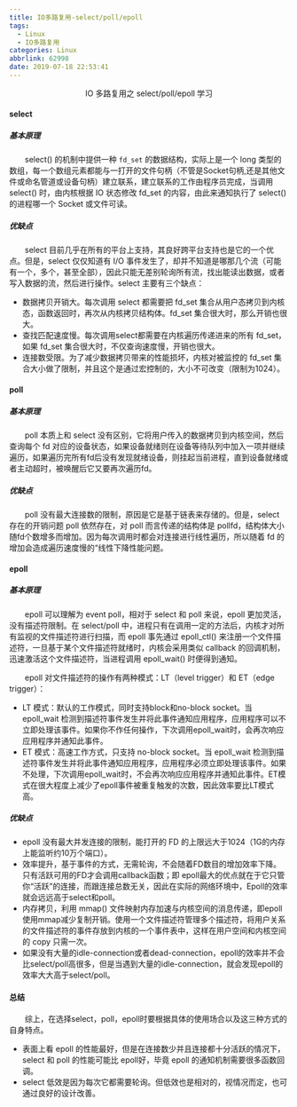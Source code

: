 ```yaml
---
title: IO多路复用-select/poll/epoll
tags:
  - Linux
  - IO多路复用
categories: Linux
abbrlink: 62998
date: 2019-07-18 22:53:41
---
```


<center>IO 多路复用之 select/poll/epoll 学习</center>

<!--more-->

#### select

##### 基本原理

　　select() 的机制中提供一种 `fd_set` 的数据结构，实际上是一个 long 类型的数组，每一个数组元素都能与一打开的文件句柄（不管是Socket句柄,还是其他文件或命名管道或设备句柄）建立联系，建立联系的工作由程序员完成，当调用 select() 时，由内核根据 IO 状态修改 fd_set 的内容，由此来通知执行了 select() 的进程哪一个 Socket 或文件可读。

##### 优缺点

　　select 目前几乎在所有的平台上支持，其良好跨平台支持也是它的一个优点。但是，select 仅仅知道有 I/O 事件发生了，却并不知道是哪那几个流（可能有一个，多个，甚至全部），因此只能无差别轮询所有流，找出能读出数据，或者写入数据的流，然后进行操作。select 主要有三个缺点：

- 数据拷贝开销大。每次调用 select 都需要把 fd_set 集合从用户态拷贝到内核态，函数返回时，再次从内核拷贝结构体。fd_set 集合很大时，那么开销也很大。
- 查找匹配速度慢。每次调用select都需要在内核遍历传递进来的所有 fd_set，如果 fd_set 集合很大时，不仅查询速度慢，开销也很大。
- 连接数受限。为了减少数据拷贝带来的性能损坏，内核对被监控的 fd_set 集合大小做了限制，并且这个是通过宏控制的，大小不可改变（限制为1024）。

#### poll

##### 基本原理

　　poll 本质上和 select 没有区别，它将用户传入的数据拷贝到内核空间，然后查询每个 fd 对应的设备状态，如果设备就绪则在设备等待队列中加入一项并继续遍历，如果遍历完所有fd后没有发现就绪设备，则挂起当前进程，直到设备就绪或者主动超时，被唤醒后它又要再次遍历fd。 

##### 优缺点

　　poll 没有最大连接数的限制，原因是它是基于链表来存储的。但是，select 存在的开销问题 poll 依然存在，对 poll 而言传递的结构体是 pollfd，结构体大小随fd个数增多而增加。因为每次调用时都会对连接进行线性遍历，所以随着 fd 的增加会造成遍历速度慢的“线性下降性能问题。

#### epoll

##### 基本原理

　　epoll 可以理解为 event poll，相对于 select 和 poll 来说，epoll 更加灵活，没有描述符限制。在 select/poll 中，进程只有在调用一定的方法后，内核才对所有监视的文件描述符进行扫描，而 epoll 事先通过 epoll_ctl() 来注册一个文件描述符，一旦基于某个文件描述符就绪时，内核会采用类似 callback 的回调机制，迅速激活这个文件描述符，当进程调用 epoll_wait() 时便得到通知。

　　epoll 对文件描述符的操作有两种模式：LT（level trigger）和 ET（edge trigger）：

- LT 模式：默认的工作模式，同时支持block和no-block socket。当 epoll_wait 检测到描述符事件发生并将此事件通知应用程序，应用程序可以不立即处理该事件。如果你不作任何操作，下次调用epoll_wait时，会再次响应应用程序并通知此事件。
- ET 模式：高速工作方式，只支持 no-block socket。当 epoll_wait 检测到描述符事件发生并将此事件通知应用程序，应用程序必须立即处理该事件。如果不处理，下次调用epoll_wait时，不会再次响应应用程序并通知此事件。ET模式在很大程度上减少了epoll事件被重复触发的次数，因此效率要比LT模式高。

##### 优缺点

- epoll 没有最大并发连接的限制，能打开的 FD 的上限远大于1024（1G的内存上能监听约10万个端口）。
- 效率提升，基于事件的方式，无需轮询，不会随着FD数目的增加效率下降。只有活跃可用的FD才会调用callback函数；即 epoll最大的优点就在于它只管你“活跃”的连接，而跟连接总数无关，因此在实际的网络环境中，Epoll的效率就会远远高于select和poll。
- 内存拷贝，利用 mmap() 文件映射内存加速与内核空间的消息传递，即epoll使用mmap减少复制开销。使用一个文件描述符管理多个描述符，将用户关系的文件描述符的事件存放到内核的一个事件表中，这样在用户空间和内核空间的 copy 只需一次。
- 如果没有大量的idle-connection或者dead-connection，epoll的效率并不会比select/poll高很多，但是当遇到大量的idle-connection，就会发现epoll的效率大大高于select/poll。

#### 总结

　　综上，在选择select，poll，epoll时要根据具体的使用场合以及这三种方式的自身特点。

- 表面上看 epoll 的性能最好，但是在连接数少并且连接都十分活跃的情况下，select 和 poll 的性能可能比 epoll好，毕竟 epoll 的通知机制需要很多函数回调。
- select 低效是因为每次它都需要轮询。但低效也是相对的，视情况而定，也可通过良好的设计改善。